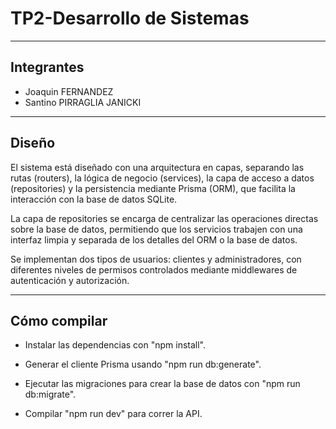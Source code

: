 # TP2-Desarrollo de Sistemas

---

## Integrantes

- Joaquin FERNANDEZ  
- Santino PIRRAGLIA JANICKI 

---

## Diseño
El sistema está diseñado con una arquitectura en capas, separando las rutas (routers), la lógica de negocio (services), la capa de acceso a datos (repositories) y la persistencia mediante Prisma (ORM), que facilita la interacción con la base de datos SQLite.

La capa de repositories se encarga de centralizar las operaciones directas sobre la base de datos, permitiendo que los servicios trabajen con una interfaz limpia y separada de los detalles del ORM o la base de datos.

Se implementan dos tipos de usuarios: clientes y administradores, con diferentes niveles de permisos controlados mediante middlewares de autenticación y autorización.

---

## Cómo compilar
- Instalar las dependencias con "npm install".

- Generar el cliente Prisma usando "npm run db:generate".

- Ejecutar las migraciones para crear la base de datos con "npm run db:migrate".

- Compilar "npm run dev" para correr la API.